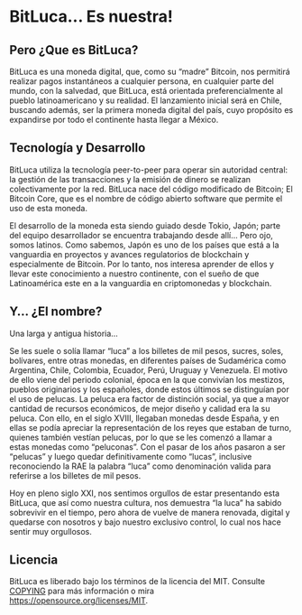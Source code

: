 BitLuca... Es nuestra!
=====================================

Pero
¿Que es BitLuca?
----------------

BitLuca es una moneda digital, que, como su “madre” Bitcoin, nos permitirá realizar pagos instantáneos a cualquier persona, en cualquier parte del mundo, con la salvedad, que BitLuca, está orientada preferencialmente al pueblo latinoamericano y su realidad. El lanzamiento inicial será en Chile, buscando además, ser la primera moneda digital del país, cuyo propósito es expandirse por todo el continente hasta llegar a México. 

Tecnología y Desarrollo
-----------------------

BitLuca utiliza la tecnología peer-to-peer para operar sin autoridad central: la gestión de las transacciones y la emisión de dinero se realizan colectivamente por la red. BitLuca nace del código modificado de Bitcoin; El Bitcoin Core, que es el nombre de código abierto software que permite el uso de esta moneda. 

El desarrollo de la moneda esta siendo guiado desde Tokio, Japón; parte del equipo desarrollador se encuentra trabajando desde allí… Pero ojo, somos latinos. 
Como sabemos, Japón es uno de los países que está a la vanguardia en proyectos y avances regulatorios de blockchain y especialmente de Bitcoin. Por lo tanto, nos interesa aprender de ellos y llevar este conocimiento a nuestro continente, con el sueño de que Latinoamérica este en a la vanguardia en criptomonedas y blockchain.

Y… ¿El nombre?
--------------

Una larga y antigua historia…

Se les suele o solía llamar “luca” a los billetes de mil pesos, sucres, soles, bolívares, entre otras monedas, en diferentes países de Sudamérica como Argentina, Chile, Colombia, Ecuador, Perú, Uruguay y Venezuela. El motivo de ello viene del periodo colonial, época en la que convivían los mestizos, pueblos originarios  y los españoles, donde estos últimos se distinguían por el uso de pelucas. La peluca era factor de distinción social, ya que a mayor cantidad de recursos económicos, de mejor diseño y calidad era la su peluca. Con ello, en el siglo XVIII, llegaban monedas desde España, y en ellas se podía apreciar la representación de los reyes que estaban de turno, quienes también vestían pelucas, por lo que se les comenzó a llamar a estas monedas como “peluconas”. Con el pasar de los años pasaron a ser “pelucas” y luego quedar definitivamente como “lucas”, inclusive reconociendo la RAE la palabra “luca” como denominación valida para referirse a los billetes de mil pesos. 

Hoy en pleno siglo XXI, nos sentimos orgullos de estar presentando esta BitLuca, que así como nuestra cultura, nos demuestra “la luca” ha sabido sobrevivir en el tiempo, pero ahora de vuelve de manera renovada, digital y quedarse con nosotros y bajo nuestro exclusivo control, lo cual nos hace sentir muy orgullosos.


Licencia
--------
BitLuca es liberado bajo los términos de la licencia del MIT. Consulte [COPYING](COPYING) para más
información o mira https://opensource.org/licenses/MIT.


